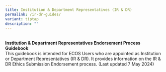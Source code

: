 ```yaml
---
title: Institution & Department Representatives (IR & DR)
permalink: /ir-dr-guides/
variant: tiptap
description: ""
---
```

<p>
<br><strong>Institution &amp; Department Representatives Endorsement Process Guidebook</strong>
<br>This guidebook is intended for ECOS Users who are appointed as Institution
or Department Representatives (IR &amp; DR). It provides information on
the IR &amp; DR Ethics Submission Endorsement process. (Last updated 7
May 2024)</p>